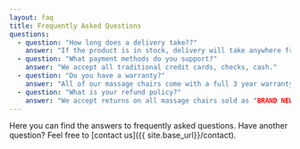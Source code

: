 ```yaml
---
layout: faq
title: Frequently Asked Questions
questions:
  - question: "How long does a delivery take??"
    answer: "If the product is in stock, delivery will take anywhere from 1-2 weeks."
  - question: "What payment methods do you support?"
    answer: "We accept all traditional credit cards, checks, cash."
  - question: "Do you have a warranty?"
    answer: "All of our massage chairs come with a full 3 year warranty coverage  -&#upholstery; and wear and tear is not covered"
  - question: "What is your refund policy?"
    answer: "We accept returns on all massage chairs sold as "BRAND NEW" within 30 days of purchase. Refurbished/Used/Floor Model Display Massage Chairs are not refundable and all sales are final. A 20% restocking fee will apply if all boxes, manuals, packaging is not intact. White Glove Delivery & Installation service is NON REFUNDABLE and will incur a $550 charge."
---
```


Here you can find the answers to frequently asked questions. Have another question? Feel free to [contact us]({{ site.base_url}}/contact).
